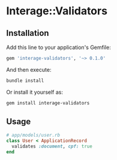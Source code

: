 # Interage::Validators

## Installation

Add this line to your application's Gemfile:

```ruby
gem 'interage-validators', '~> 0.1.0'
```

And then execute:

```bash
bundle install
```

Or install it yourself as:

```bash
gem install interage-validators
```

## Usage

```ruby
# app/models/user.rb
class User < ApplicationRecord
  validates :document, cpf: true
end
```
